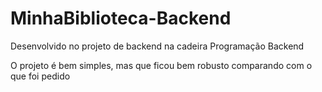 # MinhaBiblioteca-Backend
Desenvolvido no projeto de backend na cadeira Programação Backend

O projeto é bem simples, mas que ficou bem robusto comparando com o que foi pedido 


